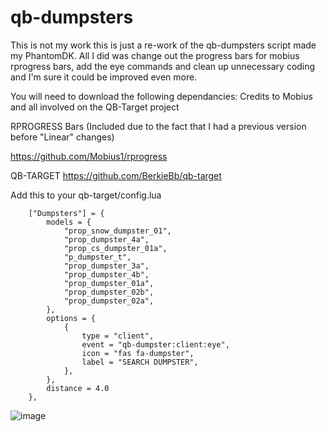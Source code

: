 # qb-dumpsters
This is not my work this is just a re-work of the qb-dumpsters script made my PhantomDK. 
All I did was change out the progress bars for mobius rprogress bars, add the eye commands and clean up unnecessary coding and I'm sure it could be improved even more.

You will need to download the following dependancies: Credits to Mobius and all involved on the QB-Target project

RPROGRESS Bars (Included due to the fact that I had a previous version before "Linear" changes)

https://github.com/Mobius1/rprogress

QB-TARGET
https://github.com/BerkieBb/qb-target

Add this to your qb-target/config.lua
```
    ["Dumpsters"] = {
        models = {
            "prop_snow_dumpster_01",
            "prop_dumpster_4a",
            "prop_cs_dumpster_01a",
            "p_dumpster_t",
            "prop_dumpster_3a",
            "prop_dumpster_4b",
            "prop_dumpster_01a",
            "prop_dumpster_02b",
            "prop_dumpster_02a",
        },
        options = {
            {
                type = "client",
                event = "qb-dumpster:client:eye",
                icon = "fas fa-dumpster",
                label = "SEARCH DUMPSTER",
            },
        },
        distance = 4.0
    },
```
![image](https://user-images.githubusercontent.com/68507887/132040361-867a86c8-f22a-454f-85df-9cf19b5a7865.png)
